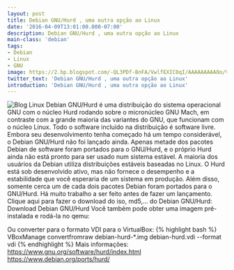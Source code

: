 ```yaml
---
layout: post
title: Debian GNU/Hurd , uma outra opção ao Linux
date: '2016-04-09T13:01:00.000-07:00'
description: Debian GNU/Hurd , uma outra opção ao Linux
main-class: 'debian'
tags:
- Debian
- Linux
- GNU
image: https://2.bp.blogspot.com/-QL3PDf-BnFA/VwlfEXIC0qI/AAAAAAAAAOo/VfdipMq-CiwlMDwPhbEn2ZvBxlT9ILtJA/s72-c/Debian%2BGNU-Hurd%2B%252C%2Buma%2Boutra%2Bop%25C3%25A7%25C3%25A3o%2Bao%2BLinux%2B-%2BTerminal%2BRoot.jpg
twitter_text: 'Debian GNU/Hurd , uma outra opção ao Linux'
introduction: 'Debian GNU/Hurd , uma outra opção ao Linux'
---
```

![Blog Linux](https://2.bp.blogspot.com/-QL3PDf-BnFA/VwlfEXIC0qI/AAAAAAAAAOo/VfdipMq-CiwlMDwPhbEn2ZvBxlT9ILtJA/s640/Debian%2BGNU-Hurd%2B%252C%2Buma%2Boutra%2Bop%25C3%25A7%25C3%25A3o%2Bao%2BLinux%2B-%2BTerminal%2BRoot.jpg "Blog Linux")
Debian GNU/Hurd é uma distribuição do sistema operacional GNU com o núcleo Hurd rodando sobre o micronúcleo GNU Mach, em contraste com a grande maioria das variantes do GNU, que funcionam com o núcleo Linux. Todo o software incluído na distribuição é software livre.
Embora seu desenvolvimento tenha começado há um tempo considerável, o Debian GNU/Hurd não foi lançado ainda. Apenas metade dos pacotes Debian de software foram portados para o GNU/Hurd, e o próprio Hurd ainda não está pronto para ser usado num sistema estável. A maioria dos usuários da Debian utiliza distribuições estáveis baseadas no Linux.
O Hurd está sob desenvolvido ativo, mas não fornece o desempenho e a estabilidade que você esperaria de um sistema em produção. Além disso, somente cerca um de cada dois pacotes Debian foram portados para o GNU/Hurd. Há muito trabalho a ser feito antes de fazer um lançamento.
Clique aqui para fazer o download do iso, md5,... do Debian GNU/Hurd:
Download Debian GNU/Hurd 
Você também pode obter uma imagem pré-instalada e rodá-la no qemu:
 
Ou converter para o formato VDI para o VirtualBox:
{% highlight bash %}
VBoxManage convertfromraw debian-hurd-*.img debian-hurd.vdi --format vdi
{% endhighlight %} 
Mais informações:
https://www.gnu.org/software/hurd/index.html
https://www.debian.org/ports/hurd/

